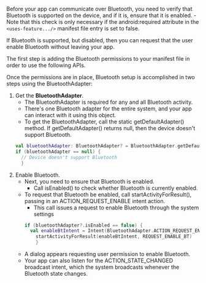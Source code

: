 Before your app can communicate over Bluetooth, you need to verify that Bluetooth is supported on the device, and if it is, ensure that it is enabled.
    - Note that this check is only necessary if the android:required attribute in the `<uses-feature.../>` manifest file entry is set to false.

If Bluetooth is supported, but disabled, then you can request that the user enable Bluetooth without leaving your app.

The first step is adding the Bluetooth permissions to your manifest file in order to use the following APIs.

Once the permissions are in place, Bluetooth setup is accomplished in two steps using the BluetoothAdapter:
1. Get the **BluetoothAdapter**.
    - The BluetoothAdapter is required for any and all Bluetooth activity.
    - There's one Bluetooth adapter for the entire system, and your app can interact with it using this object.
    - To get the BluetoothAdapter, call the static getDefaultAdapter() method. If getDefaultAdapter() returns null, then the device doesn't support Bluetooth.
    ```kotlin
    val bluetoothAdapter: BluetoothAdapter? = BluetoothAdapter.getDefaultAdapter()
    if (bluetoothAdapter == null) {
      // Device doesn't support Bluetooth
      }
    ```
2. Enable Bluetooth. 
    - Next, you need to ensure that Bluetooth is enabled.
        - Call isEnabled() to check whether Bluetooth is currently enabled.
    - To request that Bluetooth be enabled, call startActivityForResult(), passing in an ACTION_REQUEST_ENABLE intent action.
        - This call issues a request to enable Bluetooth through the system settings
        ```kotlin
        if (bluetoothAdapter?.isEnabled == false) {
          val enableBtIntent = Intent(BluetoothAdapter.ACTION_REQUEST_ENABLE)
            startActivityForResult(enableBtIntent, REQUEST_ENABLE_BT)
            }
        ```
    - A dialog appears requesting user permission to enable Bluetooth.
    - Your app can also listen for the ACTION_STATE_CHANGED broadcast intent, which the system broadcasts whenever the Bluetooth state changes.
